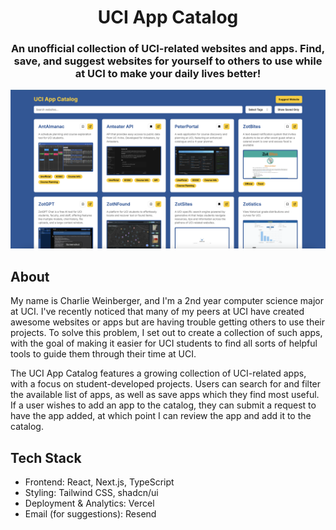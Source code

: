 <h1 align="center">UCI App Catalog</h1>

<h3 align="center">An unofficial collection of UCI-related websites and apps. Find, save, and suggest websites for yourself to others to use while at UCI to make your daily lives better!

</h3>

<img src="./public/UCIAppCatalog.png" />

## About

My name is Charlie Weinberger, and I'm a 2nd year computer science major at UCI. I've recently noticed that many of my peers at UCI have created awesome websites or apps but are having trouble getting others to use their projects. To solve this problem, I set out to create a collection of such apps, with the goal of making it easier for UCI students to find all sorts of helpful tools to guide them through their time at UCI.

The UCI App Catalog features a growing collection of UCI-related apps, with a focus on student-developed projects. Users can search for and filter the available list of apps, as well as save apps which they find most useful. If a user wishes to add an app to the catalog, they can submit a request to have the app added, at which point I can review the app and add it to the catalog.

## Tech Stack

- Frontend: React, Next.js, TypeScript
- Styling: Tailwind CSS, shadcn/ui
- Deployment & Analytics: Vercel
- Email (for suggestions): Resend